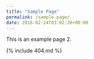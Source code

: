```yaml
---
title: "Sample Page"
permalink: /sample-page/
date: 2016-02-24T03:02:20+00:00
---
```


This is an example page 2.

{% include 404.md %}

